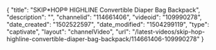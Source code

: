 {
    "title": "SKIP*HOP&reg; HIGHLINE Convertible Diaper Bag Backpack",
    "description": "",
    "channelid": "114661406",
    "videoid": "109990278",
    "date_created": "1502522597",
    "date_modified": "1504299119",
    "type": "captivate",
    "layout": "channelVideo",
    "url": "\/latest-videos\/skip-hop-highline-convertible-diaper-bag-backpack\/114661406-109990278"
}